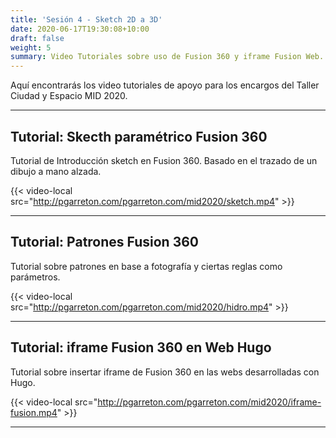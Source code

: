 ```yaml
---
title: 'Sesión 4 - Sketch 2D a 3D'
date: 2020-06-17T19:30:08+10:00
draft: false
weight: 5
summary: Video Tutoriales sobre uso de Fusion 360 y iframe Fusion Web.
---
```


Aquí encontrarás los video tutoriales de apoyo para los encargos del Taller Ciudad y Espacio MID 2020. 

---

## Tutorial: Skecth paramétrico Fusion 360

Tutorial de Introducción sketch en Fusion 360. Basado en el trazado de un dibujo a mano alzada.

{{< video-local src="http://pgarreton.com/pgarreton.com/mid2020/sketch.mp4" >}}

---

## Tutorial: Patrones Fusion 360

Tutorial sobre patrones en base a fotografía y ciertas reglas como parámetros.

{{< video-local src="http://pgarreton.com/pgarreton.com/mid2020/hidro.mp4" >}}

---

## Tutorial: iframe Fusion 360 en Web Hugo

Tutorial sobre insertar iframe de Fusion 360 en las webs desarrolladas con Hugo.

{{< video-local src="http://pgarreton.com/pgarreton.com/mid2020/iframe-fusion.mp4" >}}

---
